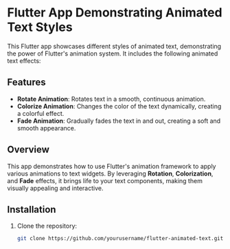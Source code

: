 # Flutter App Demonstrating Animated Text Styles

This Flutter app showcases different styles of animated text, demonstrating the power of Flutter's animation system. It includes the following animated text effects:

## Features

- **Rotate Animation**: Rotates text in a smooth, continuous animation.
- **Colorize Animation**: Changes the color of the text dynamically, creating a colorful effect.
- **Fade Animation**: Gradually fades the text in and out, creating a soft and smooth appearance.

## Overview

This app demonstrates how to use Flutter's animation framework to apply various animations to text widgets. By leveraging **Rotation**, **Colorization**, and **Fade** effects, it brings life to your text components, making them visually appealing and interactive.

## Installation

1. Clone the repository:
   ```bash
   git clone https://github.com/yourusername/flutter-animated-text.git
